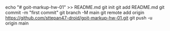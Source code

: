 echo "# goit-markup-hw-01" >> README.md
git init
git add README.md
git commit -m "first commit"
git branch -M main
git remote add origin https://github.com/sttepan47-droid/goit-markup-hw-01.git
git push -u origin main